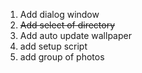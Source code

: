 1. Add dialog window
2. ~~Add select of directory~~
3. Add auto update wallpaper
4. add setup script
5. add group of photos